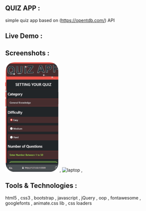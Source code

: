 ## QUIZ APP : 
simple quiz app based on (https://opentdb.com/) API 

## Live Demo : 

## Screenshots : 
<img src = "./screenshots/mobile.gif" alt = "mobile" width = "170" height = "350"> , 
<img src = "./screenshots/laptop.gif" alt = "laptop" width = "400" height = "200"> , 

## Tools & Technologies :
html5 , css3 , bootstrap , javascript , jQuery , oop , fontawesome , googlefonts , animate.css lib , css loaders
